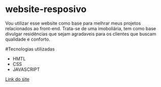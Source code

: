 # website-resposivo
Vou utilizar esse website como base para melhrar meus projetos relacionados ao front-end.
Trata-se de uma imoboliária, tem como base divulgar residências que sejam agradaveis para os clientes que buscam qualidade e conforto.

#Tecnologias utilizadas

<div>
  <ul>
    <li>HMTL</li>
    <li>CSS</li>
    <li>JAVASCRIPT</li>
  </ul>
  <a href="">Link do site</a>
  <img= src="">
</div>
